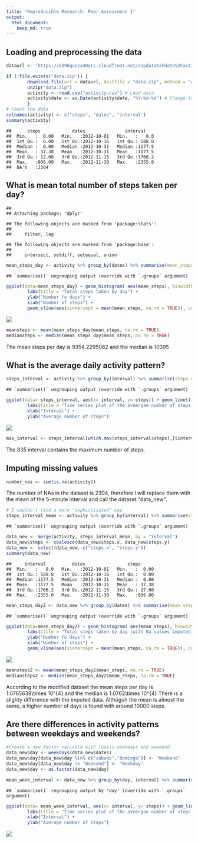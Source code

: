 ```yaml
---
title: "Reproducible Research: Peer Assessment 1"
output: 
  html_document:
    keep_md: true
---
```



## Loading and preprocessing the data


```r
dataurl <- "https://d396qusza40orc.cloudfront.net/repdata%2Fdata%2Factivity.zip"

if (!file.exists("data.zip")) {
        download.file(url = dataurl, destfile = "data.zip", method = "curl") #Download the file
        unzip("data.zip") 
        activity <- read.csv("activity.csv") # Load data
        activity$date <- as.Date(activity$date, "%Y-%m-%d") # Change to date format
        }
# Check the data
colnames(activity) <- c("steps", "dates", "interval")
summary(activity)
```

```
##      steps            dates               interval     
##  Min.   :  0.00   Min.   :2012-10-01   Min.   :   0.0  
##  1st Qu.:  0.00   1st Qu.:2012-10-16   1st Qu.: 588.8  
##  Median :  0.00   Median :2012-10-31   Median :1177.5  
##  Mean   : 37.38   Mean   :2012-10-31   Mean   :1177.5  
##  3rd Qu.: 12.00   3rd Qu.:2012-11-15   3rd Qu.:1766.2  
##  Max.   :806.00   Max.   :2012-11-30   Max.   :2355.0  
##  NA's   :2304
```

## What is mean total number of steps taken per day?

```
## 
## Attaching package: 'dplyr'
```

```
## The following objects are masked from 'package:stats':
## 
##     filter, lag
```

```
## The following objects are masked from 'package:base':
## 
##     intersect, setdiff, setequal, union
```

```r
mean_steps_day <- activity %>% group_by(dates) %>% summarise(mean_steps = sum(steps, na.rm = TRUE))
```

```
## `summarise()` ungrouping output (override with `.groups` argument)
```

```r
ggplot(data=mean_steps_day) + geom_histogram( aes(mean_steps), binwidth = 2000) +
        labs(title = "Total steps taken by day") +
        ylab("Number fo days") +
        xlab("Number of steps") +
        geom_vline(aes(xintercept = mean(mean_steps, na.rm = TRUE)), color = "red", linetype = "dashed")
```

![](PA1_template_files/figure-html/unnamed-chunk-3-1.png)<!-- -->

```r
meansteps <- mean(mean_steps_day$mean_steps, na.rm = TRUE)
mediansteps <- median(mean_steps_day$mean_steps, na.rm = TRUE)
```
The mean steps per day is 9354.2295082 and the median is 10395


## What is the average daily activity pattern?


```r
steps_interval <- activity %>% group_by(interval) %>% summarise(steps = sum(steps, na.rm = TRUE))
```

```
## `summarise()` ungrouping output (override with `.groups` argument)
```

```r
ggplot(data= steps_interval, aes(x= interval, y= steps)) + geom_line() +
        labs(title = "Time series plot of the aveergae number of steps in a 5-minutes interval") +
        xlab("Interval") + 
        ylab("Average number of steps")
```

![](PA1_template_files/figure-html/unnamed-chunk-4-1.png)<!-- -->

```r
max_interval <- steps_interval[which.max(steps_interval$steps),]$interval
```

The 835 interval contains the maximum number of steps.


## Imputing missing values

```r
number_nas <- sum(is.na(activity))
```

The number of NAs in the dataset is 2304, therefore I will replace them with the mean of the 5-minute interval and call the dataset "data_new".


```r
# I couldn`t find a more "sophisticated" way
steps_interval_mean <- activity %>% group_by(interval) %>% summarise(steps = round(mean(steps, na.rm = TRUE)))
```

```
## `summarise()` ungrouping output (override with `.groups` argument)
```

```r
data_new <- merge(activity, steps_interval_mean, by = "interval")
data_new$steps <- coalesce(data_new$steps.x, data_new$steps.y)
data_new <- select(data_new,-c("steps.x", "steps.y"))
summary(data_new)
```

```
##     interval          dates                steps       
##  Min.   :   0.0   Min.   :2012-10-01   Min.   :  0.00  
##  1st Qu.: 588.8   1st Qu.:2012-10-16   1st Qu.:  0.00  
##  Median :1177.5   Median :2012-10-31   Median :  0.00  
##  Mean   :1177.5   Mean   :2012-10-31   Mean   : 37.38  
##  3rd Qu.:1766.2   3rd Qu.:2012-11-15   3rd Qu.: 27.00  
##  Max.   :2355.0   Max.   :2012-11-30   Max.   :806.00
```

```r
mean_steps_day2 <- data_new %>% group_by(dates) %>% summarise(mean_steps = sum(steps, na.rm = TRUE))
```

```
## `summarise()` ungrouping output (override with `.groups` argument)
```

```r
ggplot(data=mean_steps_day2) + geom_histogram( aes(mean_steps), binwidth = 2000) +
        labs(title = "Total steps taken by day (with Na values imputed)") +
        ylab("Number fo days") +
        xlab("Number of steps") +
        geom_vline(aes(xintercept = mean(mean_steps, na.rm = TRUE)), color = "red", linetype = "dashed")
```

![](PA1_template_files/figure-html/unnamed-chunk-6-1.png)<!-- -->

```r
meansteps2 <- mean(mean_steps_day2$mean_steps, na.rm = TRUE)
mediansteps2 <- median(mean_steps_day2$mean_steps, na.rm = TRUE)
```
According to the modified dataset the mean steps per day is 1.0765639\times 10^{4} and the median is 1.0762\times 10^{4}
There is a slighty difference with the imputed data. Althoguh the mean is almost the same, a higher number of days is found with around 10000 steps. 

## Are there differences in activity patterns between weekdays and weekends?

```r
#Create a new factor variable with levels weekdays and weekend
data_new$day <- weekdays(data_new$dates)
data_new$day[data_new$day %in% c("sábado","domingo")] <- "Weekend"
data_new$day[data_new$day != "Weekend"] <- "Weekday"
data_new$day <- as.factor(data_new$day)

mean_week_interval <- data_new %>% group_by(day, interval) %>% summarise(steps = mean(steps, na.rm = TRUE))
```

```
## `summarise()` regrouping output by 'day' (override with `.groups` argument)
```

```r
ggplot(data= mean_week_interval, aes(x= interval, y= steps)) + geom_line() + facet_grid(rows = vars(day)) +
        labs(title = "Time series plot of the aveergae number of steps in a 5-minutes interval") +
        xlab("Interval") + 
        ylab("Average number of steps")
```

![](PA1_template_files/figure-html/unnamed-chunk-7-1.png)<!-- -->

